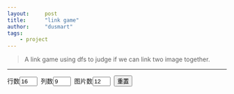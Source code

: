```yaml
---
layout:     post
title:      "link game"
author:     "dusmart"
tags:
    - project
---
```


> A link game using dfs to judge if we can link two image together.

<!--more-->

---

<SCRIPT LANGUAGE="JavaScript">
var RowMax = 42;//列数
var ColMax = 22;//行数
var PicMax = 26;//总图片数
var OffSet = 32;//使用系统图标webdings（从asc2的32开始）

var TmpStr = "";
var TmpObj = null;
var TmpInt = 0;

var PicAry = new Array(PicMax);
var Matrix = new Array(RowMax);

for(i=0; i<RowMax; i++){
	Matrix[i] = new Array(ColMax);
}

var P = new Array(4);
for(i=0; i<4; i++){
	P[i] = new Object();
}

//初始化
function SetTab(){
	//从input中取出设定值
	TmpInt = parseInt(document.getElementById("setcol").value);//列
	if(TmpInt>0 && TmpInt<15){RowMax = (TmpInt+2);}
	TmpInt = parseInt(document.getElementById("setrow").value);//行
	if(TmpInt>0 && TmpInt<15){ColMax = (TmpInt+2);}
	TmpInt = parseInt(document.getElementById("setpic").value);//图片数
	if(TmpInt>0 && TmpInt<12){PicMax = TmpInt;}

	OffSet = 40 + Math.floor( (120-PicMax) * Math.random() );//图标asc2值40~120（32~158）

	//图片数组，记录每种图片总数的奇偶
	for(PicNum=0; PicNum<=PicMax; PicNum++){PicAry[PicNum] = 0;}
	PicNum = 0;//总数为奇数的图片种类总数
	TmpInt = (RowMax-2) * (ColMax-2);//有效区域的图片总数

	//绘制表格
	TmpStr = "<table border=\"1\">";
	for(j=0; j<ColMax; j++){
		TmpStr += "<tr>";
		for(i=0; i<RowMax; i++){
			TmpStr += "<td onclick=\"CheckP(this,"+i+","+j+");\" width=\"auto\" height=\"40\" padding=\"0 0\" border =\"0\" ><font face=\"webdings\" size=\"5\" "
			if(0==i || 0==j || (RowMax-1)==i || (ColMax-1)==j){
				Matrix[i][j] = 0;//边界填充空单元格，连线用。
				TmpStr += ">";
			}
			else{
				TmpInt--;
				Matrix[i][j] = 1 + Math.floor( PicMax * Math.random() );
				if(TmpInt<PicNum){//图片配对
					for(k=1; k<=PicMax; k++){
						if(PicAry[k]){
							Matrix[i][j] = k;
							break;
						}
					}
				}
				//更新该类图片的奇偶数数组，以及单张图片总数
				if(PicAry[Matrix[i][j]]){
					PicAry[Matrix[i][j]] = 0;
					PicNum--;
				}
				else{
					PicAry[Matrix[i][j]] = 1;
					PicNum++;
				}
				//填写颜色
				var tmp_color = Math.floor(0xFFFF00*Matrix[i][j]/PicMax).toString(16);
				TmpStr += "color=\"#";
				for(k=tmp_color.length; k<6; k++) TmpStr += "0";
				TmpStr += tmp_color;
				TmpStr += "\">";
				//添图片（webdings图标）
				TmpStr += String.fromCharCode(Matrix[i][j] + OffSet);//different pics
			}
			TmpStr += "</font></td>";
		}
		TmpStr += "</tr>";
	}
	TmpStr += "</table>";
	TmpInt = (RowMax-2) * (ColMax-2) / 2;//剩余数量，判断结束用。
	//TmpStr += "<BGSOUND volume=-1000 src=\"emc.mid\" LOOP=-1>"//背景音乐
	document.getElementById("container").innerHTML = TmpStr;//输出表格
}

//X方向连线。（有起点，无终点）
function LineX(x, y, xt){

	for( i=x; i!=xt; (x<xt? i++: i--) ){

		if(Matrix[i][y]){

			return false;

		}

	}

	return true;

}

//Y方向连线。（有起点，无终点）
function LineY(x, y, yt){

	for( i=y; i!=yt; (y<yt? i++: i--) ){

		if(Matrix[x][i]){

			return false;

		}

	}	

	return true;

}

//2个点被3条线连接
function LinkP(P1,P2){



	//P1在P2下方，交换P1、P2

	if(P1.y>P2.y){

		P3=P1;

		P1=P2;

		P2=P3;

	}

	//P1下方1点（y+1）先纵向再横向是否可连接。（因为起点P1不为空，所以检测其下方一点）

	if( LineY(P1.x, (P1.y+1), P2.y) && LineX(P1.x, P2.y, P2.x) ) return true;

	//P1先向左侧连接，再检测该点再纵向再横向是否可连接P2。

	for(j=(P1.x-1); j>=0; j--){

		if(Matrix[j][P1.y]) break;

		if( LineY(j, (P1.y+1), P2.y) && LineX(j, P2.y, P2.x) ) return true;

	}

	//P1先向右侧连接，再检测该点再纵向再横向是否可连接P2。

	for(j=(P1.x+1); j<RowMax; j++){

		if(Matrix[j][P1.y]) break;

		if( LineY(j, (P1.y+1), P2.y) && LineX(j, P2.y, P2.x) ) return true;

	}



	//P1在P2右侧，交换P1、P2

	if(P1.x>P2.x){

		P3=P1;

		P1=P2;

		P2=P3;

	}

	if( LineX((P1.x+1), P1.y, P2.x) && LineY(P2.x, P1.y, P2.y) ) return true;

	for(j=(P1.y-1); j>=0; j--){

		if(Matrix[P1.x][j]) break;

		if( LineX((P1.x+1), j, P2.x) && LineY(P2.x, j, P2.y) ) return true;

	}

	for(j=(P1.y+1); j<ColMax; j++){

		if(Matrix[P1.x][j]) break;

		if( LineX((P1.x+1), j, P2.x) && LineY(P2.x, j, P2.y) ) return true;

	}

	return false;

	

}

//单击检测该点
function CheckP(o,x,y){



	if(Matrix[x][y]){//非空

		if(null==TmpObj){//之前无选中图片

			TmpObj = o;//选中该图片

			TmpObj.borderColor = "0000FF";//改变边框颜色

			P[0].x = x;//保存该点

			P[0].y = y;

		}

		else if(o!=TmpObj){//非同一点

			TmpObj.borderColor = "FFFFFF";//恢复边框颜色

			P[1].x = x;//保存该点

			P[1].y = y;

			if(Matrix[P[0].x][P[0].y]==Matrix[P[1].x][P[1].y]){//同一类图片

				if(LinkP(P[0],P[1])){//可以连接

					Matrix[P[0].x][P[0].y] = 0;//清零

					Matrix[P[1].x][P[1].y] = 0;

					TmpObj.innerHTML = "";//原图片显示为空

					o.innerHTML = "";



					TmpInt--;//剩余图片减1

					if(!TmpInt){//剩余图片为0

						clearInterval(st);//清除倒计时

						document.getElementById("container").innerHTML = "";

						alert("完成！");

					}

				}

			}

			TmpObj = null;//无选中图片

		}
	}
	else{
		if(TmpObj){TmpObj.borderColor = "FFFFFF";}//恢复边框颜色
		TmpObj = null;//无选中图片
	}
}
</SCRIPT>
行数<INPUT id="setrow" type="text" value="16" size="2">&nbsp;
列数<INPUT id="setcol" type="text" value="9" size="2">&nbsp;
图片数<INPUT id="setpic" type="text" value="12" size="2">&nbsp;
<BUTTON onclick="SetTab();">重置</BUTTON>&nbsp;
<DIV id="container"></DIV>